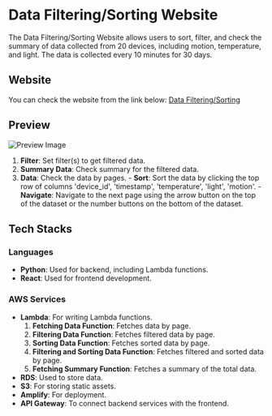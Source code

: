 # Data Filtering/Sorting Website

The Data Filtering/Sorting Website allows users to sort, filter, and check the summary of data collected from 20 devices, including motion, temperature, and light. The data is collected every 10 minutes for 30 days.

## Website
You can check the website from the link below:
[Data Filtering/Sorting](https://main.d2u8n4ytc3u84v.amplifyapp.com)

## Preview
![Preview Image](![Picture1](https://github.com/user-attachments/assets/af521520-4e33-4f9c-916b-7dc6a5f7a6d8)
)
  1. **Filter**: Set filter(s) to get filtered data.
  2. **Summary Data**: Check summary for the filtered data.
  3. **Data**: Check the data by pages.
    - **Sort**: Sort the data by clicking the top row of columns 'device_id', 'timestamp', 'temperature', 'light', 'motion'.
    - **Navigate**: Navigate to the next page using the arrow button on the top of the dataset or the number buttons on the bottom of the dataset.

## Tech Stacks

### Languages
- **Python**: Used for backend, including Lambda functions.
- **React**: Used for frontend development.

### AWS Services
- **Lambda**: For writing Lambda functions.
  1. **Fetching Data Function**: Fetches data by page.
  2. **Filtering Data Function**: Fetches filtered data by page.
  3. **Sorting Data Function**: Fetches sorted data by page.
  4. **Filtering and Sorting Data Function**: Fetches filtered and sorted data by page.
  5. **Fetching Summary Function**: Fetches a summary of the total data.
- **RDS**: Used to store data.
- **S3**: For storing static assets.
- **Amplify**: For deployment.
- **API Gateway**: To connect backend services with the frontend.
